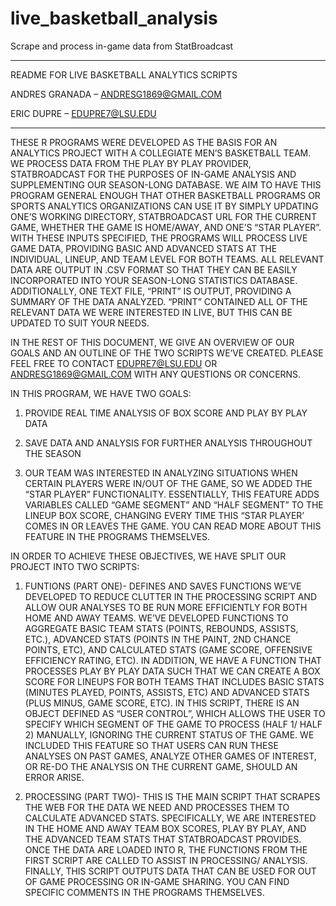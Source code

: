 # live_basketball_analysis
Scrape and process in-game data from StatBroadcast

*************************************************************************************
README FOR LIVE BASKETBALL ANALYTICS SCRIPTS

ANDRES GRANADA – ANDRESG1869@GMAIL.COM

ERIC DUPRE – EDUPRE7@LSU.EDU
*************************************************************************************
THESE R PROGRAMS WERE DEVELOPED AS THE BASIS FOR AN ANALYTICS PROJECT WITH A COLLEGIATE MEN’S BASKETBALL TEAM. WE PROCESS DATA FROM THE PLAY BY PLAY PROVIDER, STATBROADCAST FOR THE PURPOSES OF IN-GAME ANALYSIS AND SUPPLEMENTING OUR SEASON-LONG DATABASE. WE AIM TO HAVE THIS PROGRAM GENERAL ENOUGH THAT OTHER BASKETBALL PROGRAMS OR SPORTS ANALYTICS ORGANIZATIONS CAN USE IT BY SIMPLY UPDATING ONE’S WORKING DIRECTORY, STATBROADCAST URL FOR THE CURRENT GAME, WHETHER THE GAME IS HOME/AWAY, AND ONE’S “STAR PLAYER”. WITH THESE INPUTS SPECIFIED, THE PROGRAMS WILL PROCESS LIVE GAME DATA, PROVIDING BASIC AND ADVANCED STATS AT THE INDIVIDUAL, LINEUP, AND TEAM LEVEL FOR BOTH TEAMS. ALL RELEVANT DATA ARE OUTPUT IN .CSV FORMAT SO THAT THEY CAN BE EASILY INCORPORATED INTO YOUR SEASON-LONG STATISTICS DATABASE. ADDITIONALLY, ONE TEXT FILE, “PRINT” IS OUTPUT, PROVIDING A SUMMARY OF THE DATA ANALYZED. “PRINT” CONTAINED ALL OF THE RELEVANT DATA WE WERE INTERESTED IN LIVE, BUT THIS CAN BE UPDATED TO SUIT YOUR NEEDS.

IN THE REST OF THIS DOCUMENT, WE GIVE AN OVERVIEW OF OUR GOALS AND AN OUTLINE OF THE TWO SCRIPTS WE’VE CREATED. PLEASE FEEL FREE TO CONTACT EDUPRE7@LSU.EDU OR ANDRESG1869@GMAIL.COM WITH ANY QUESTIONS OR CONCERNS.

IN THIS PROGRAM, WE HAVE TWO GOALS:

1.    PROVIDE REAL TIME ANALYSIS OF BOX SCORE AND PLAY BY PLAY DATA

2.    SAVE DATA AND ANALYSIS FOR FURTHER ANALYSIS THROUGHOUT THE SEASON

3.    OUR TEAM WAS INTERESTED IN ANALYZING SITUATIONS WHEN CERTAIN PLAYERS WERE IN/OUT OF THE GAME, SO WE ADDED THE “STAR PLAYER” FUNCTIONALITY. ESSENTIALLY, THIS FEATURE ADDS VARIABLES CALLED “GAME SEGMENT” AND “HALF SEGMENT” TO THE LINEUP BOX SCORE, CHANGING EVERY TIME THIS “STAR PLAYER’ COMES IN OR LEAVES THE GAME. YOU CAN READ MORE ABOUT THIS FEATURE IN THE PROGRAMS THEMSELVES.

IN ORDER TO ACHIEVE THESE OBJECTIVES, WE HAVE SPLIT OUR PROJECT INTO TWO SCRIPTS:

1.    FUNTIONS (PART ONE)- DEFINES AND SAVES FUNCTIONS WE’VE DEVELOPED TO REDUCE CLUTTER IN THE PROCESSING SCRIPT AND ALLOW OUR ANALYSES TO BE RUN MORE EFFICIENTLY FOR BOTH HOME AND AWAY TEAMS. WE’VE DEVELOPED FUNCTIONS TO AGGREGATE BASIC TEAM STATS (POINTS, REBOUNDS, ASSISTS, ETC.), ADVANCED STATS (POINTS IN THE PAINT, 2ND CHANCE POINTS, ETC), AND CALCULATED STATS (GAME SCORE, OFFENSIVE EFFICIENCY RATING, ETC). IN ADDITION, WE HAVE A FUNCTION THAT PROCESSES PLAY BY PLAY DATA SUCH THAT WE CAN CREATE A BOX SCORE FOR LINEUPS FOR BOTH TEAMS THAT INCLUDES BASIC STATS (MINUTES PLAYED, POINTS, ASSISTS, ETC) AND ADVANCED STATS (PLUS MINUS, GAME SCORE, ETC). IN THIS SCRIPT, THERE IS AN OBJECT DEFINED AS “USER CONTROL”, WHICH ALLOWS THE USER TO SPECIFY WHICH SEGMENT OF THE GAME TO PROCESS (HALF 1/ HALF 2) MANUALLY, IGNORING THE CURRENT STATUS OF THE GAME. WE INCLUDED THIS FEATURE SO THAT USERS CAN RUN THESE ANALYSES ON PAST GAMES, ANALYZE OTHER GAMES OF INTEREST, OR RE-DO THE ANALYSIS ON THE CURRENT GAME, SHOULD AN ERROR ARISE. 

2.    PROCESSING (PART TWO)- THIS IS THE MAIN SCRIPT THAT SCRAPES THE WEB FOR THE DATA WE NEED AND PROCESSES THEM TO CALCULATE ADVANCED STATS. SPECIFICALLY, WE ARE INTERESTED IN THE HOME AND AWAY TEAM BOX SCORES, PLAY BY PLAY, AND THE ADVANCED TEAM STATS THAT STATBROADCAST PROVIDES. ONCE THE DATA ARE LOADED INTO R, THE FUNCTIONS FROM THE FIRST SCRIPT ARE CALLED TO ASSIST IN PROCESSING/ ANALYSIS. FINALLY, THIS SCRIPT OUTPUTS DATA THAT CAN BE USED FOR OUT OF GAME PROCESSING OR IN-GAME SHARING.
YOU CAN FIND SPECIFIC COMMENTS IN THE PROGRAMS THEMSELVES.
 

